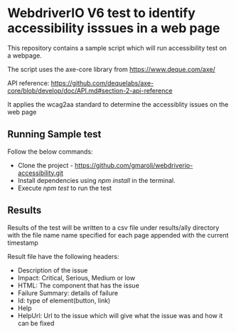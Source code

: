 # WebdriverIO V6 test to identify accessibility isssues in a web page

This repository contains a sample script which will run accessibility test on a webpage.

The script uses the axe-core library from https://www.deque.com/axe/

API reference: https://github.com/dequelabs/axe-core/blob/develop/doc/API.md#section-2-api-reference

It applies the wcag2aa standard to determine the accessiblity issues on the web page


## Running Sample test

Follow the below commands:

- Clone the project - https://github.com/gmaroli/webdriverio-accessibility.git
- Install dependencies using _npm install_ in the terminal.
- Execute _npm test_ to run the test

## Results

Results of the test will be written to a csv file under results/ally directory with the file name name specified for each page appended with the current timestamp

Result file have the following headers:
- Description of the issue
- Impact: Critical, Serious, Medium or low
- HTML: The component that has the issue
- Failure Summary: details of failure
- Id: type of element(button, link)
- Help 
- HelpUrl: Url to the issue which will give what the issue was and how it can be fixed
